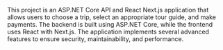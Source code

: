 This project is an ASP.NET Core API and React Next.js application that allows users to choose a trip,
select an appropriate tour guide, and make payments.
The backend is built using ASP.NET Core, while the frontend uses React with Next.js.
The application implements several advanced features to ensure security, maintainability, and performance.

